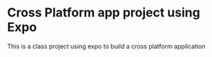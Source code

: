 # Cross Platform app project using Expo

This is a class project using expo to build a cross platform application